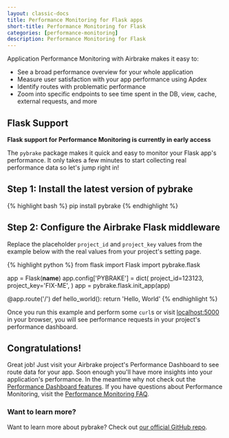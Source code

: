 ```yaml
---
layout: classic-docs
title: Performance Monitoring for Flask apps
short-title: Performance Monitoring for Flask
categories: [performance-monitoring]
description: Performance Monitoring for Flask
---
```


Application Performance Monitoring with Airbrake makes it easy to:
- See a broad performance overview for your whole application
- Measure user satisfaction with your app performance using Apdex
- Identify routes with problematic performance
- Zoom into specific endpoints to see time spent in the DB, view, cache,
  external requests, and more

## Flask Support

**Flask support for Performance Monitoring is currently in early access**

The `pybrake` package makes it quick and easy to monitor your Flask app's
performance. It only takes a few minutes to start collecting real performance
data so let's jump right in!

## Step 1: Install the latest version of pybrake

{% highlight bash %}
pip install pybrake
{% endhighlight %}

## Step 2: Configure the Airbrake Flask middleware

Replace the placeholder `project_id` and `project_key` values from the example
below with the real values from your project's setting page.

{% highlight python %}
from flask import Flask
import pybrake.flask

app = Flask(__name__)
app.config['PYBRAKE'] = dict(
    project_id=123123,
    project_key='FIX-ME',
)
app = pybrake.flask.init_app(app)


@app.route('/')
def hello_world():
    return 'Hello, World'
{% endhighlight %}

Once you run this example and perform some `curl`s or visit
[localhost:5000](http://localhost:5000/) in your browser, you will see
performance requests in your project's performance dashboard.

## Congratulations!

Great job! Just visit your Airbrake project's Performance Dashboard to see route
data for your app. Soon enough you'll have more insights into your application's
performance. In the meantime why not check out the [Performance Dashboard
features](/docs/performance-monitoring/performance-dashboard-features/). If you
have questions about Performance Monitoring, visit the [Performance Monitoring
FAQ](/docs/performance-monitoring/frequently-asked-questions/).

### Want to learn more?

Want to learn more about pybrake? Check out [our official GitHub repo](https://github.com/airbrake/pybrake).
